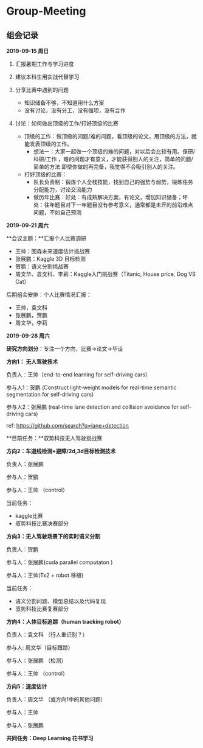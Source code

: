 # Group-Meeting

## 组会记录

**2019-09-15 周日**

1. 汇报暑期工作与学习进度 
2. 建议本科生用实战代替学习 
3. 分享比赛中遇到的问题 
   - 知识储备不够，不知道用什么方案 
   - 没有讨论，没有分工，没有强项，没有合作 

4. 讨论：如何做出顶级的工作/打好顶级的比赛 
   - 顶级的工作：做顶级的问题/难的问题，看顶级的论文，用顶级的方法，就能发表顶级的工作。 
     - 想法一：大家一起做一个顶级的难的问题，对以后会比较有用。保研/科研/工作 ，难的问题才有意义，才能获得别人的关注，简单的问题/简单的方法 即使你做的再完备，我觉得不会吸引别人的关注。 
   - 打好顶级的比赛： 
     - 队长负责制：锻炼个人全栈技能，找到自己的强势与弱势，锻炼任务分配能力，讨论交流能力 
     - 做历年比赛：好处：有成熟解决方案，有论文，增加知识储备；坏处：往年题目对下一年题目没有参考意义，通常都是未开的前沿难点问题，不如自己预测 



**2019-09-21 周六**

**会议主题：**汇报个人比赛调研

- 王帅：图森未来速度估计挑战赛
- 张展鹏：Kaggle 3D 目标检测
- 贺鹏：语义分割挑战赛
- 周文华、袁文科、李莉：Kaggle入门挑战赛（Titanic, House price, Dog VS Cat）

后期组会安排：个人比赛情况汇报：

- 王帅，袁文科
- 张展鹏，贺鹏
- 周文华，李莉



**2019-09-28 周六**

**研究方向划分**：专注一个方向，比赛->论文->毕设

**方向1： 无人驾驶技术**

负责人：王帅（end-to-end learning for self-driving cars）

参与人1：贺鹏 (Construct light-weight models for real-time semantic segmentation for self-driving cars)

参与人2：张展鹏 (real-time lane detection and collision avoidance for self-driving cars)

ref: <https://github.com/search?q=lane+detection>

**目前任务：**驭势科技无人驾驶挑战赛



**方向2：车道线检测+避障/2d,3d目标检测技术**

负责人：张展鹏

参与人：贺鹏

参与人：王帅 （control）

当前任务：

- kaggle比赛
- 驭势科技比赛决赛部分



**方向3：无人驾驶场景下的实时语义分割**

负责人：贺鹏

参与人：张展鹏(cuda parallel computaton )

参与人：王帅(Tx2 + robot 移植)

当前任务：

- 语义分割问题、模型总结以及代码复现
- 驭势科技比赛复赛部分



**方向4：人体目标追踪（human tracking robot）**

负责人：袁文科 （行人重识别？）

参与人:  周文华（目标跟踪）

参与人：张展鹏 （检测）

参与人：王帅 （control）



**方向5：速度估计**

负责人：周文华 （或方向1中的其他问题）

参与人：王帅

参与人：张展鹏



**共同任务：Deep Learning 花书学习**

